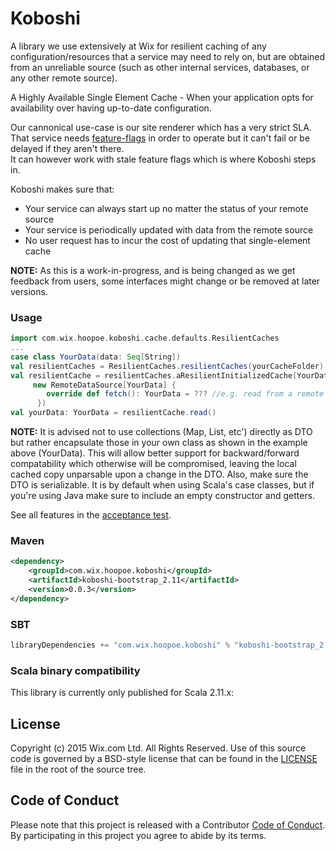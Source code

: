# Koboshi
A library we use extensively at Wix for resilient caching of any configuration/resources that a service may need to rely on, but are obtained from an
unreliable source (such as other internal services, databases, or any other remote source).

A Highly Available Single Element Cache - When your application opts for availability over having up-to-date configuration.

Our cannonical use-case is our site renderer which has a very strict SLA.    
That service needs [feature-flags](https://github.com/wix/petri) in order to operate but it can't fail or be delayed if they aren't there.    
It can however work with stale feature flags which is where Koboshi steps in.

Koboshi makes sure that:
- Your service can always start up no matter the status of your remote source
- Your service is periodically updated with data from the remote source
- No user request has to incur the cost of updating that single-element cache

**NOTE:** As this is a work-in-progress, and is being changed as we get feedback from users, some interfaces might change or be removed at later versions.

### Usage

```scala
import com.wix.hoopoe.koboshi.cache.defaults.ResilientCaches
...
case class YourData(data: Seq[String])
val resilientCaches = ResilientCaches.resilientCaches(yourCacheFolder)
val resilientCache = resilientCaches.aResilientInitializedCache[YourData](
     new RemoteDataSource[YourData] {
        override def fetch(): YourData = ??? //e.g. read from a remote service
      })
val yourData: YourData = resilientCache.read()
```
**NOTE:** It is advised not to use collections (Map, List, etc') directly as DTO but rather encapsulate those in your own class as shown in the example above (YourData). This will allow better support for backward/forward compatability which otherwise will be compromised, leaving the local cached copy unparsable upon a change in the DTO.
Also, make sure the DTO is serializable. It is by default when using Scala's case classes, but if you're using Java make sure to include an empty constructor and getters.

See all features in the [acceptance test](koboshi-bootstrap/src/it/java/com/wix/hoopoe/koboshi/ResilientCachesIT.scala).

### Maven

```xml
<dependency>
    <groupId>com.wix.hoopoe.koboshi</groupId>
    <artifactId>koboshi-bootstrap_2.11</artifactId>
    <version>0.0.3</version>
</dependency>
```

### SBT

```scala
libraryDependencies += "com.wix.hoopoe.koboshi" % "koboshi-bootstrap_2.11" % "0.0.3"
```

### Scala binary compatibility
This library is currently only published for Scala 2.11.x:

## License

Copyright (c) 2015 Wix.com Ltd. All Rights Reserved. Use of this source code is governed by a BSD-style license that can be found in the [LICENSE](LICENSE.md) file in the root of the source tree.

## Code of Conduct

Please note that this project is released with a Contributor [Code of Conduct](code_of_conduct.md). By participating in this project you agree to abide by its terms.
